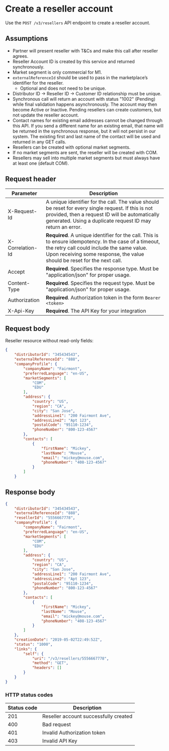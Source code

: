 # Create a reseller account

Use the `POST /v3/resellers` API endpoint to create a reseller account.

## Assumptions

* Partner will present reseller with T&Cs and make this call after reseller agrees.
* Reseller Account ID is created by this service and returned synchronously.
* Market segment is only commercial for M1.
* `externalReferenceId` should be used to pass in the marketplace’s identifier for the reseller.
  * Optional and does not need to be unique.
* Distributor ID -> Reseller ID -> Customer ID relationship must be unique.
* Synchronous call will return an account with status "1002" (Pending) while final validation happens asynchronously. The account may then become Active or Inactive. Pending resellers can create customers, but not update the reseller account.
* Contact names for existing email addresses cannot be changed through this API. If you send a different name for an existing email, that name will be returned in the synchronous response, but it will not persist in our system. The existing first and last name of the contact will be used and returned in any GET calls.
* Resellers can be created with optional market segments.
* If no market segments are sent, the reseller will be created with COM.
* Resellers may sell into multiple market segments but must always have at least one (default COM).

## Request header

|Parameter | Description |
|--|--|
| X-Request-Id | A unique identifier for the call. The value should be reset for every single request. If this is not provided, then a request ID will be automatically generated. Using a duplicate request ID may return an error.|
| X-Correlation-Id | **Required**. A unique identifier for the call. This is to ensure idempotency. In the case of a timeout, the retry call could include the same value. Upon receiving some response, the value should be reset for the next call.|
| Accept | **Required**. Specifies the response type. Must be "application/json" for proper usage. |
| Content-Type | **Required**. Specifies the request type. Must be "application/json" for proper usage. |
| Authorization | **Required**. Authorization token in the form `Bearer <token>` |
| X-Api-Key | **Required**. The API Key for your integration|

## Request body

Reseller resource without read-only fields:

```json
{
    "distributorId": "345434543",
    "externalReferenceId": "888",
    "companyProfile": {
        "companyName": "Fairmont",
        "preferredLanguage": "en-US",
        "marketSegments": [
            "COM",
            "EDU"
        ],
        "address": {
            "country": "US",
            "region": "CA",
            "city": "San Jose",
            "addressLine1": "200 Fairmont Ave",
            "addressLine2": "Apt 123",
            "postalCode": "95110-1234",
            "phoneNumber": "800-123-4567"
        },
        "contacts": [
            {
                "firstName": "Mickey",
                "lastName": "Mouse",
                "email": "mickey@mouse.com",
                "phoneNumber": "408-123-4567"
            }
        ]
    }
```

## Response body

```json
{
    "distributorId": "345434543",
    "externalReferenceId": "888",
    "resellerId": "5556667778",
    "companyProfile": {
        "companyName": "Fairmont",
        "preferredLanguage": "en-US",
        "marketSegments": [
            "COM",
            "EDU"
        ],
        "address": {
            "country": "US",
            "region": "CA",
            "city": "San Jose",
            "addressLine1": "200 Fairmont Ave",
            "addressLine2": "Apt 123",
            "postalCode": "95110-1234",
            "phoneNumber": "800-123-4567"
        },
        "contacts": [
            {
                "firstName": "Mickey",
                "lastName": "Mouse",
                "email": "mickey@mouse.com",
                "phoneNumber": "408-123-4567"
            }
        ]
    },
    "creationDate": "2019-05-02T22:49:52Z",
    "status": "1000",
    "links": {
        "self": {
            "uri": "/v3/resellers/5556667778",
            "method": "GET",
            "headers": []
        }
    }
}
```

### HTTP status codes

| Status code | Description                           |
|-------------|---------------------------------------|
| 201         | Reseller account successfully created |
| 400         | Bad request                           |
| 401         | Invalid Authorization token           |
| 403         | Invalid API Key                       |
